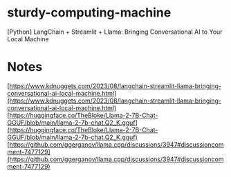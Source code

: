 # sturdy-computing-machine
[Python] LangChain + Streamlit + Llama: Bringing Conversational AI to Your Local Machine

# Notes
[https://www.kdnuggets.com/2023/08/langchain-streamlit-llama-bringing-conversational-ai-local-machine.html](https://www.kdnuggets.com/2023/08/langchain-streamlit-llama-bringing-conversational-ai-local-machine.html)
[https://huggingface.co/TheBloke/Llama-2-7B-Chat-GGUF/blob/main/llama-2-7b-chat.Q2_K.gguf](https://huggingface.co/TheBloke/Llama-2-7B-Chat-GGUF/blob/main/llama-2-7b-chat.Q2_K.gguf)
[https://github.com/ggerganov/llama.cpp/discussions/3947#discussioncomment-7477129](https://github.com/ggerganov/llama.cpp/discussions/3947#discussioncomment-7477129)
